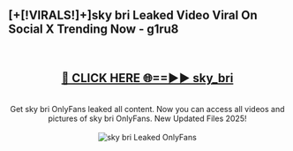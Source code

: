 <h2>[+[!VIRALS!]+]sky bri Leaked Video Viral On Social X Trending Now - g1ru8</h2>
<br>
<div align="center">
<h2><a href="https://libra.edu.pl?sky_bri" rel="nofollow">🔴 CLICK HERE 🌐==►► sky_bri</a></h2>
<br>
Get sky bri OnlyFans leaked all content. Now you can access all videos and pictures of sky bri OnlyFans. New Updated Files 2025!
<br>
<br>
<a href="https://libra.edu.pl?sky_bri" rel="nofollow" data-target="animated-image.originalLink"><img src="https://i.ibb.co.com/WyWwxjT/player-gif2.gif" alt="sky bri Leaked OnlyFans" style="max-width: 100%; display: inline-block;" data-target="animated-image.originalImage"></a>
</div>
<br>